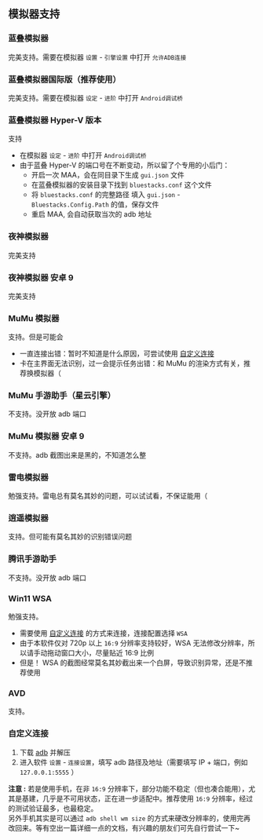 ## 模拟器支持

### 蓝叠模拟器

完美支持。需要在模拟器 `设置` - `引擎设置` 中打开 `允许ADB连接`

### 蓝叠模拟器国际版（推荐使用）

完美支持。需要在模拟器 `设定` - `进阶` 中打开 `Android调试桥`

### 蓝叠模拟器 Hyper-V 版本

支持

- 在模拟器 `设定` - `进阶` 中打开 `Android调试桥`
- 由于蓝叠 Hyper-V 的端口号在不断变动，所以留了个专用的小后门：
  - 开启一次 MAA，会在同目录下生成 `gui.json` 文件
  - 在蓝叠模拟器的安装目录下找到 `bluestacks.conf` 这个文件
  - 将 `bluestacks.conf` 的完整路径 填入 `gui.json` - `Bluestacks.Config.Path` 的值，保存文件
  - 重启 MAA, 会自动获取当次的 adb 地址

### 夜神模拟器

完美支持

### 夜神模拟器 安卓 9

完美支持

### MuMu 模拟器

支持。但是可能会  

- 一直连接出错：暂时不知道是什么原因，可尝试使用 [自定义连接](#自定义连接)
- 卡在主界面无法识别，过一会提示任务出错：和 MuMu 的渲染方式有关，推荐换模拟器（

### MuMu 手游助手（星云引擎）  

不支持。没开放 adb 端口

### MuMu 模拟器 安卓 9

不支持。adb 截图出来是黑的，不知道怎么整

### 雷电模拟器

勉强支持。雷电总有莫名其妙的问题，可以试试看，不保证能用（

### 逍遥模拟器

支持。但可能有莫名其妙的识别错误问题

### 腾讯手游助手

不支持。没开放 adb 端口

### Win11 WSA

勉强支持。

- 需要使用 [自定义连接](#自定义连接) 的方式来连接，连接配置选择 `WSA`
- 由于本软件仅对 720p 以上 `16:9` 分辨率支持较好，WSA 无法修改分辨率，所以请手动拖动窗口大小，尽量贴近 16:9 比例
- 但是！ WSA 的截图经常莫名其妙截出来一个白屏，导致识别异常，还是不推荐使用

### AVD

支持。

### 自定义连接

1. 下载 [adb](https://dl.google.com/android/repository/platform-tools-latest-windows.zip) 并解压
2. 进入软件 `设置` - `连接设置`，填写 adb 路径及地址（需要填写 IP + 端口，例如 `127.0.0.1:5555` ）  


**注意 :** 若是使用手机，在非 `16:9` 分辨率下，部分功能不稳定（但也凑合能用），尤其是基建，几乎是不可用状态，正在进一步适配中。推荐使用 `16:9` 分辨率，经过的测试验证最多，也最稳定。  
另外手机其实是可以通过 `adb shell wm size` 的方式来硬改分辨率的，使用完再改回来。等有空出一篇详细一点的文档，有兴趣的朋友们可先自行尝试一下~

